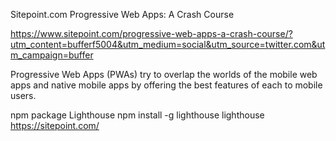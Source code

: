 
Sitepoint.com 
Progressive Web Apps: A Crash Course


https://www.sitepoint.com/progressive-web-apps-a-crash-course/?utm_content=bufferf5004&utm_medium=social&utm_source=twitter.com&utm_campaign=buffer


Progressive Web Apps (PWAs) try to overlap the worlds of the mobile web apps and native mobile apps by offering the best features of each to mobile users.


npm package Lighthouse
npm install -g lighthouse
lighthouse https://sitepoint.com/
